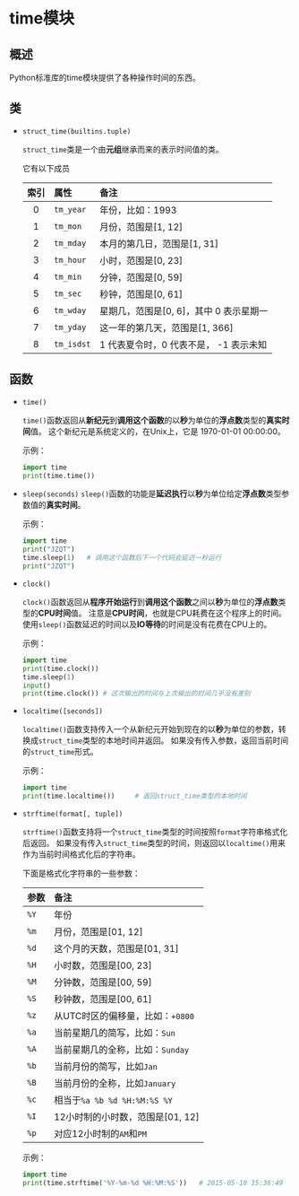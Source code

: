 # time模块

## 概述

Python标准库的time模块提供了各种操作时间的东西。

## 类

* `struct_time(builtins.tuple)`

    `struct_time`类是一个由**元组**继承而来的表示时间值的类。

    它有以下成员

    |索引   |属性       |备注                                   |
    |:-----:|:----------|:--------------------------------------|
    |0      |`tm_year`  |年份，比如：1993                       |
    |1      |`tm_mon`   |月份，范围是[1, 12]                    |
    |2      |`tm_mday`  |本月的第几日，范围是[1, 31]            |
    |3      |`tm_hour`  |小时，范围是[0, 23]                    |
    |4      |`tm_min`   |分钟，范围是[0, 59]                    |
    |5      |`tm_sec`   |秒钟，范围是[0, 61]                    |
    |6      |`tm_wday`  |星期几，范围是[0, 6]，其中 0 表示星期一|
    |7      |`tm_yday`  |这一年的第几天，范围是[1, 366]         |
    |8      |`tm_isdst` |1 代表夏令时，0 代表不是， -1 表示未知 |


## 函数

* `time()`

    `time()`函数返回从**新纪元**到**调用这个函数**的以**秒**为单位的**浮点数**类型的**真实时间**值。
    这个新纪元是系统定义的，在Unix上，它是 1970-01-01 00:00:00。

    示例：
    ```python
    import time
    print(time.time())
    ```

* `sleep(seconds)`
    `sleep()`函数的功能是**延迟执行**以**秒**为单位给定**浮点数**类型参数值的**真实时间**。

    示例：
    ```python
    import time
    print("JZQT")
    time.sleep(1)   # 调用这个函数后下一个代码会延迟一秒运行
    print("JZQT")
    ```

* `clock()`

    `clock()`函数返回从**程序开始运行**到**调用这个函数**之间以**秒**为单位的**浮点数**类型的**CPU时间**值。
    注意是**CPU时间**，也就是CPU耗费在这个程序上的时间。
    使用`sleep()`函数延迟的时间以及**IO等待**的时间是没有花费在CPU上的。

    示例：
    ```python
    import time
    print(time.clock())
    time.sleep(1)
    input()
    print(time.clock()) # 这次输出的时间与上次输出的时间几乎没有差别
    ```

* `localtime([seconds])`

    `localtime()`函数支持传入一个从新纪元开始到现在的以**秒**为单位的参数，转换成`struct_time`类型的本地时间并返回。
    如果没有传入参数，返回当前时间的`struct_time`形式。

    示例：
    ```python
    import time
    print(time.localtime())     # 返回struct_time类型的本地时间
    ```

* `strftime(format[, tuple])`

    `strftime()`函数支持将一个`struct_time`类型的时间按照`format`字符串格式化后返回。
    如果没有传入`struct_time`类型的时间，则返回以`localtime()`用来作为当前时间格式化后的字符串。

    下面是格式化字符串的一些参数：

    |参数|备注                                  |
    |:---|:-------------------------------------|
    |`%Y`|年份                                  |
    |`%m`|月份，范围是[01, 12]                  |
    |`%d`|这个月的天数，范围是[01, 31]          |
    |`%H`|小时数，范围是[00, 23]                |
    |`%M`|分钟数，范围是[00, 59]                |
    |`%S`|秒钟数，范围是[00, 61]                |
    |`%z`|从UTC时区的偏移量，比如：`+0800`      |
    |`%a`|当前星期几的简写，比如：`Sun`         |
    |`%A`|当前星期几的全称，比如：`Sunday`      |
    |`%b`|当前月份的简写，比如`Jan`             |
    |`%B`|当前月份的全称，比如`January`         |
    |`%c`|相当于`%a %b %d %H:%M:%S %Y`          |
    |`%I`|12小时制的小时数，范围是[01, 12]      |
    |`%p`|对应12小时制的`AM`和`PM`              |

    示例：
    ```python
    import time
    print(time.strftime('%Y-%m-%d %H:%M:%S'))   # 2015-05-10 15:36:49
    ```
